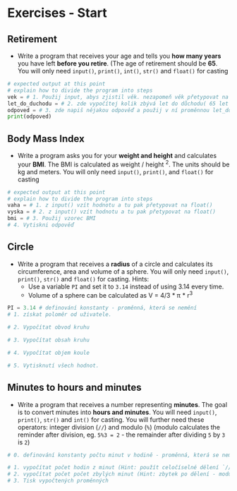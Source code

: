 # Exercises - Start
## Retirement
* Write a program that receives your age and tells you **how many years** you have left **before you retire**. (The age of retirement should be **65**.
You will only need `input()`, `print()`, `int()`, `str()` and `float()` for casting

```python
# expected output at this point
# explain how to divide the program into steps
vek = # 1. Použij input, abys zjistil věk. nezapomeň věk přetypovat na int !
let_do_duchodu = # 2. zde vypočítej kolik zbývá let do důchodu( 65 let v ČR)
odpoved = # 3. zde napiš nějakou odpověď a použij v ní proměnnou let_do_důchodu (nezapomeň jí přetypovat na str()!)
print(odpoved)
```

## Body Mass Index
* Write a program asks you for your **weight and height** and calculates your **BMI**. The BMI is calculated as weight / height <sup>2</sup>. The units should be kg and meters.
You will only need `input()`, `print()`, and `float()` for casting

```python
# expected output at this point
# explain how to divide the program into steps
vaha = # 1. z input() vzít hodnotu a tu pak přetypovat na float()
vyska = # 2. z input() vzít hodnotu a tu pak přetypovat na float()
bmi = # 3. Použij vzorec BMI
# 4. Vytiskni odpověď
```
## Circle
* Write a program that receives a **radius** of a circle and calculates its circumference, area and volume of a sphere. You will only need `input()`, `print()`, `str()` and `float()` for casting.
Hints:
  - Use a variable `PI` and set it to `3.14` instead of using 3.14 every time.
  - Volume of a sphere can be calculated as V = 4/3 * π * r<sup>3</sup>

```python
PI = 3.14 # definování konstanty - proměnná, která se nemění
# 1. získat poloměr od uživatele.

# 2. Vypočítat obvod kruhu

# 3. Vypočítat obsah kruhu

# 4. Vypočítat objem koule

# 5. Vytisknutí všech hodnot.

```

## Minutes to hours and minutes
* Write a program that receives a number representing **minutes**. The goal is to convert minutes into **hours and minutes**. You will need `input()`, `print()`, `str()` and `int()` for casting. You will further need these operators: integer division (`//`) and modulo (`%`) (modulo calculates the reminder after division, eg. `5%3 = 2` - the remainder after dividing `5` by `3` is `2`)

```python
# 0. definování konstanty počtu minut v hodině - proměnná, která se nemění, není nutné, ale je to lepší.

# 1. vypočítat počet hodin z minut (Hint: použít celočíselné dělení `//`)
# 2. vypočítat počet počet zbylých minut (Hint: zbytek po dělení - modulo `%`)
# 3. Tisk vypočtených proměnných
```
